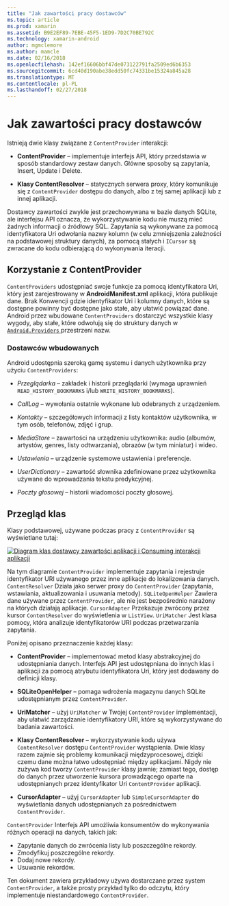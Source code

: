 ```yaml
---
title: "Jak zawartości pracy dostawców"
ms.topic: article
ms.prod: xamarin
ms.assetid: B9E2EF89-7EBE-45F5-1ED9-7D2C70BE792C
ms.technology: xamarin-android
author: mgmclemore
ms.author: mamcle
ms.date: 02/16/2018
ms.openlocfilehash: 142ef16606bbf47de073122791fa2509ed6b6353
ms.sourcegitcommit: 6cd40d190abe38edd50fc74331be15324a845a28
ms.translationtype: MT
ms.contentlocale: pl-PL
ms.lasthandoff: 02/27/2018
---
```

# <a name="how-content-providers-work"></a>Jak zawartości pracy dostawców

Istnieją dwie klasy związane z `ContentProvider` interakcji:

- **ContentProvider** &ndash; implementuje interfejs API, który przedstawia w sposób standardowy zestaw danych. Główne sposoby są zapytania, Insert, Update i Delete.

- **Klasy ContentResolver** &ndash; statycznych serwera proxy, który komunikuje się z `ContentProvider` dostępu do danych, albo z tej samej aplikacji lub z innej aplikacji.

Dostawcy zawartości zwykle jest przechowywana w bazie danych SQLite, ale interfejsu API oznacza, że wykorzystywanie kodu nie muszą mieć żadnych informacji o źródłowy SQL. Zapytania są wykonywane za pomocą identyfikatora Uri odwołania nazwy kolumn (w celu zmniejszenia zależności na podstawowej struktury danych), za pomocą stałych i `ICursor` są zwracane do kodu odbierającą do wykonywania iteracji.

<a name="Consuming_a_ContentProvider" />

## <a name="consuming-a-contentprovider"></a>Korzystanie z ContentProvider

`ContentProviders` udostępniać swoje funkcje za pomocą identyfikatora Uri, który jest zarejestrowany w **AndroidManifest.xml** aplikacji, która publikuje dane. Brak Konwencji gdzie identyfikator Uri i kolumny danych, które są dostępne powinny być dostępne jako stałe, aby ułatwić powiązać dane. Android przez wbudowane `ContentProviders` dostarczyć wszystkie klasy wygody, aby stałe, które odwołują się do struktury danych w [ `Android.Providers` ](https://developer.xamarin.com/api/namespace/Android.Provider/) przestrzeni nazw.


<a name="Built-In_Providers" />

### <a name="built-in-providers"></a>Dostawców wbudowanych

Android udostępnia szeroką gamę systemu i danych użytkownika przy użyciu `ContentProviders`:

- *Przeglądarka* &ndash; zakładek i historii przeglądarki (wymaga uprawnień `READ_HISTORY_BOOKMARKS` i/lub `WRITE_HISTORY_BOOKMARKS`).

- *CallLog* &ndash; wywołania ostatnie wykonane lub odebranych z urządzeniem.

- *Kontakty* &ndash; szczegółowych informacji z listy kontaktów użytkownika, w tym osób, telefonów, zdjęć i grup.

- *MediaStore* &ndash; zawartości na urządzeniu użytkownika: audio (albumów, artystów, genres, listy odtwarzania), obrazów (w tym miniatur) i wideo.

- *Ustawienia* &ndash; urządzenie systemowe ustawienia i preferencje.

- *UserDictionary* &ndash; zawartość słownika zdefiniowane przez użytkownika używane do wprowadzania tekstu predykcyjnej.

- *Poczty głosowej* &ndash; historii wiadomości poczty głosowej.


<a name="Classes_Overview" />

## <a name="classes-overview"></a>Przegląd klas

Klasy podstawowej, używane podczas pracy z `ContentProvider` są wyświetlane tutaj:

[![Diagram klas dostawcy zawartości aplikacji i Consuming interakcji aplikacji](how-it-works-images/classdiagram1.png)](how-it-works-images/classdiagram1.png)

Na tym diagramie `ContentProvider` implementuje zapytania i rejestruje identyfikator URI używanego przez inne aplikacje do lokalizowania danych. `ContentResolver` Działa jako serwer proxy do `ContentProvider` (zapytania, wstawiania, aktualizowania i usuwania metody). `SQLiteOpenHelper` Zawiera dane używane przez `ContentProvider`, ale nie jest bezpośrednio narażony na których działają aplikacje.
`CursorAdapter` Przekazuje zwrócony przez kursor `ContentResolver` do wyświetlenia w `ListView`. `UriMatcher` Jest klasa pomocy, która analizuje identyfikatorów URI podczas przetwarzania zapytania.

Poniżej opisano przeznaczenie każdej klasy:

- **ContentProvider** &ndash; implementować metod klasy abstrakcyjnej do udostępniania danych. Interfejs API jest udostępniana do innych klas i aplikacji za pomocą atrybutu identyfikatora Uri, który jest dodawany do definicji klasy.

- **SQLiteOpenHelper** &ndash; pomaga wdrożenia magazynu danych SQLite udostępnianym przez `ContentProvider`.

- **UriMatcher** &ndash; użyj `UriMatcher` w Twojej `ContentProvider` implementacji, aby ułatwić zarządzanie identyfikatory URI, które są wykorzystywane do badania zawartości.

- **Klasy ContentResolver** &ndash; wykorzystywanie kodu używa `ContentResolver` dostępu `ContentProvider` wystąpienia. Dwie klasy razem zajmie się problemy komunikacji międzyprocesowej, dzięki czemu dane można łatwo udostępniać między aplikacjami. Nigdy nie zużywa kod tworzy `ContentProvider` klasy jawnie; zamiast tego, dostęp do danych przez utworzenie kursora prowadzącego oparte na udostępnianych przez identyfikator Uri `ContentProvider` aplikacji.

- **CursorAdapter** &ndash; użyj `CursorAdapter` lub `SimpleCursorAdapter` do wyświetlania danych udostępnianych za pośrednictwem `ContentProvider`.

`ContentProvider` Interfejs API umożliwia konsumentów do wykonywania różnych operacji na danych, takich jak:

-  Zapytanie danych do zwrócenia listy lub poszczególne rekordy.
-  Zmodyfikuj poszczególne rekordy.
-  Dodaj nowe rekordy.
-  Usuwanie rekordów.

Ten dokument zawiera przykładowy używa dostarczane przez system `ContentProvider`, a także prosty przykład tylko do odczytu, który implementuje niestandardowego `ContentProvider`.

